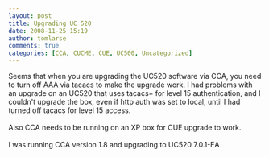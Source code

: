 ```yaml
---
layout: post
title: Upgrading UC 520
date: 2008-11-25 15:19
author: tomlarse
comments: true
categories: [CCA, CUCME, CUE, UC500, Uncategorized]
---
```

Seems that when you are upgrading the UC520 software via CCA, you need to turn off AAA via tacacs to make the upgrade work. I had problems with an upgrade on an UC520 that uses tacacs+ for level 15 authentication, and I couldn't upgrade the box, even if http auth was set to local, until I had turned off tacacs for level 15 access.<br /><br />Also CCA needs to be running on an XP box for CUE upgrade to work.<br /><br />I was running CCA version 1.8 and upgrading to UC520 7.0.1-EA
